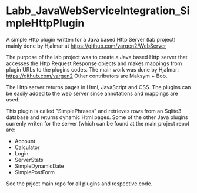 # Labb_JavaWebServiceIntegration_SimpleHttpPlugin
A simple Http plugin written for a Java based Http Server (lab project) mainly done by Hjalmar at https://github.com/vargen2/WebServer

The purpose of the lab project was to create a Java based Http server that accesses the Http Request Response objects and makes mappings from plugin URLs to the plugins codes.
The main work was done by Hjalmar: https://github.com/vargen2 Other contributors are Maksym + Bob.

The Http server returns pages in Html, JavaScript and CSS.
The plugins can be easily added to the web server since annotations and mappings are used.

This plugin is called "SimplePhrases" and retrieves rows from an Sqlite3 database and returns dynamic Html pages.
Some of the other Java plugins currenly writen for the server (which can be found at the main project repo) are:
- Account
- Calculator
- Login
- ServerStats
- SimpleDynamicDate
- SimplePostForm

See the prject main repo for all plugins and respective code.
